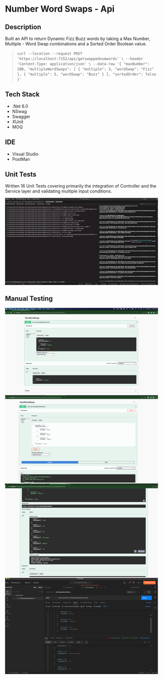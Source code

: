 # Number Word Swaps - Api

## Description
Built an API to return Dynamic Fizz Buzz words by taking a Max Number, Multiple - Word Swap combinations and a Sorted Order Boolean value.
> `curl --location --request POST 'https://localhost:7152/api/getswappednumwords' \
--header 'Content-Type: application/json' \
--data-raw '{
    "maxNumber": 100,
    "multipleWordSwaps": [
        {
            "multiple": 3,
            "wordSwap": "Fizz"
        },
        {
            "multiple": 5,
            "wordSwap": "Buzz"
        }
    ],
    "sortedOrder": false
}'`

## Tech Stack
- .Net 6.0
- NSwag
- Swagger
- XUnit
- MOQ


## IDE
- Visual Studio
- PostMan

## Unit Tests
Written 16 Unit Tests covering primarily the integration of Controller and the Service layer and validating multiple input conditions.

![alt text](/images/xunit-tests-all-passed.png)


## Manual Testing
![alt text](/images/swagger-documentation.png)
![alt text](/images/swagger-documentation-with-input.png)
![alt text](/images/swagger-documentation-with-response.png)
![alt text](/images/Postman-testing.png)